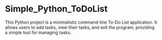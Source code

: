 # Simple_Python_ToDoList
This Python project is a minimalistic command-line To-Do List application. It allows users to add tasks, view their tasks, and exit the program, providing a simple tool for managing tasks.




